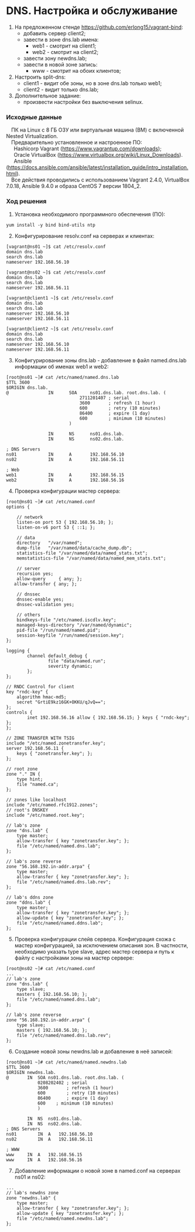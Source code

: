 # DNS. Настройка и обслуживание #
1. На предложенном стенде https://github.com/erlong15/vagrant-bind:
   - добавить сервер client2;
   - завести в зоне   dns.lab имена:
     - web1 - смотрит на client1;
     - web2 - смотрит на client2;
   - завести зону newdns.lab;
   - завести в новой зоне запись:
     - www - смотрит на обоих клиентов;
2. Настроить split-dns:
   - client1 - видит обе зоны, но в зоне dns.lab только web1;
   - client2 - видит только dns.lab;
3. Дополнительное задание:
   - произвести настройки без выключения selinux.
### Исходные данные ###
&ensp;&ensp;ПК на Linux c 8 ГБ ОЗУ или виртуальная машина (ВМ) с включенной Nested Virtualization.<br/>
&ensp;&ensp;Предварительно установленное и настроенное ПО:<br/>
&ensp;&ensp;&ensp;Hashicorp Vagrant (https://www.vagrantup.com/downloads);<br/>
&ensp;&ensp;&ensp;Oracle VirtualBox (https://www.virtualbox.org/wiki/Linux_Downloads).<br/>
&ensp;&ensp;&ensp;Ansible (https://docs.ansible.com/ansible/latest/installation_guide/intro_installation.html).<br/>
&ensp;&ensp;Все действия проводились с использованием Vagrant 2.4.0, VirtualBox 7.0.18, Ansible 9.4.0 и образа CentOS 7 версии 1804_2. <br/>
### Ход решения ###
1. Установка необходимого программного обеспечения (ПО):
```shell
yum install -y bind bind-utils ntp
```
2. Конфигурирование resolv.conf на серверах и клиентах:
```shell
[vagrant@ns01 ~]$ cat /etc/resolv.conf
domain dns.lab
search dns.lab
nameserver 192.168.56.10

[vagrant@ns02 ~]$ cat /etc/resolv.conf 
domain dns.lab
search dns.lab
nameserver 192.168.56.11

[vagrant@client1 ~]$ cat /etc/resolv.conf 
domain dns.lab
search dns.lab
nameserver 192.168.56.10
nameserver 192.168.56.11

[vagrant@client2 ~]$ cat /etc/resolv.conf 
domain dns.lab
search dns.lab
nameserver 192.168.56.10
nameserver 192.168.56.11
```
3. Конфигурирование зоны dns.lab - добавление в файл named.dns.lab информации об именах web1 и web2:
```shell
[root@ns01 ~]# cat /etc/named/named.dns.lab
$TTL 3600
$ORIGIN dns.lab.
@               IN      SOA     ns01.dns.lab. root.dns.lab. (
                            2711201407 ; serial
                            3600       ; refresh (1 hour)
                            600        ; retry (10 minutes)
                            86400      ; expire (1 day)
                            600        ; minimum (10 minutes)
                        )

                IN      NS      ns01.dns.lab.
                IN      NS      ns02.dns.lab.

; DNS Servers
ns01            IN      A       192.168.56.10
ns02            IN      A       192.168.56.11

; Web
web1			IN		A		192.168.56.15
web2			IN		A		192.168.56.16
```
4. Проверка конфигурации мастер сервера:
```shell
[root@ns01 ~]# cat /etc/named.conf 
options {

    // network 
	listen-on port 53 { 192.168.56.10; };
	listen-on-v6 port 53 { ::1; };

    // data
	directory 	"/var/named";
	dump-file 	"/var/named/data/cache_dump.db";
	statistics-file "/var/named/data/named_stats.txt";
	memstatistics-file "/var/named/data/named_mem_stats.txt";

    // server
	recursion yes;
	allow-query     { any; };
   allow-transfer { any; };
    
    // dnssec
	dnssec-enable yes;
	dnssec-validation yes;

    // others
	bindkeys-file "/etc/named.iscdlv.key";
	managed-keys-directory "/var/named/dynamic";
	pid-file "/run/named/named.pid";
	session-keyfile "/run/named/session.key";
};

logging {
        channel default_debug {
                file "data/named.run";
                severity dynamic;
        };
};

// RNDC Control for client
key "rndc-key" {
    algorithm hmac-md5;
    secret "GrtiE9kz16GK+OKKU/qJvQ==";
};
controls {
        inet 192.168.56.16 allow { 192.168.56.15; } keys { "rndc-key"; }; 
};

// ZONE TRANSFER WITH TSIG
include "/etc/named.zonetransfer.key"; 
server 192.168.56.11 {
    keys { "zonetransfer.key"; };
};

// root zone
zone "." IN {
	type hint;
	file "named.ca";
};

// zones like localhost
include "/etc/named.rfc1912.zones";
// root's DNSKEY
include "/etc/named.root.key";

// lab's zone
zone "dns.lab" {
    type master;
    allow-transfer { key "zonetransfer.key"; };
    file "/etc/named/named.dns.lab";
};

// lab's zone reverse
zone "56.168.192.in-addr.arpa" {
    type master;
    allow-transfer { key "zonetransfer.key"; };
    file "/etc/named/named.dns.lab.rev";
};

// lab's ddns zone
zone "ddns.lab" {
    type master;
    allow-transfer { key "zonetransfer.key"; };
    allow-update { key "zonetransfer.key"; };
    file "/etc/named/named.ddns.lab";
};
```
5. Проверка конфигурации слейв сервера. Конфигурация схожа с мастер конфигурацией, за исключением описания зон. В частности, необходимо указать type slave, адрес мастер сервера и путь к файлу с настройками зоны на мастер сервере:
```shell
[root@ns02 ~]# cat /etc/named.conf
...
// lab's zone
zone "dns.lab" {
    type slave;
    masters { 192.168.56.10; };
    file "/etc/named/named.dns.lab";
};

// lab's zone reverse
zone "56.168.192.in-addr.arpa" {
    type slave;
    masters { 192.168.56.10; };
    file "/etc/named/named.dns.lab.rev";
};
```
6. Создание новой зоны newdns.lab и добавление в неё записей:
```shell
[root@ns01 ~]# cat /etc/named/named.newdns.lab 
$TTL 3600
$ORIGIN newdns.lab.
@		IN	SOA	ns01.dns.lab. root.dns.lab. (
			0208202402 ; serial
			3600       ; refresh (1 hour)
			600        ; retry (10 minutes)
			86400      ; expire (1 day)
			600	   ; minimum (10 minutes) 
			)

		IN 	NS	ns01.dns.lab.
		IN 	NS	ns02.dns.lab.
; DNS Servers
ns01		IN	A	192.168.56.10
ns02		IN	A	192.168.56.11

; WWW
www		IN	A	192.168.56.15
www		IN	A	192.168.56.16 
```
7. Добавление информации о новой зоне в named.conf на серверах ns01 и ns02:
```shell
...
// lab's newdns zone
zone "newdns.lab" {
    type master;
    allow-transfer { key "zonetransfer.key"; };
    allow-update { key "zonetransfer.key"; };
    file "/etc/named/named.newdns.lab";
};
```


